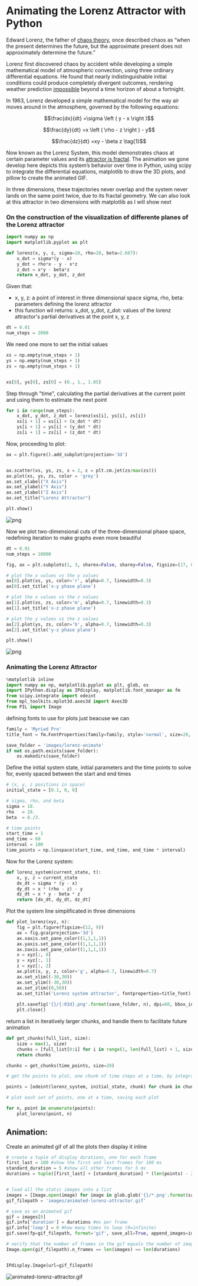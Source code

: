 # Animating the Lorenz Attractor with Python

Edward Lorenz, the father of [chaos theory](https://www.mdpi.com/2079-8954/4/4/37/htm), once described chaos as “when the present determines the future, but the approximate present does not approximately determine the future.”

Lorenz first discovered chaos by accident while developing a simple mathematical model of atmospheric convection, using three ordinary differential equations. He found that nearly indistinguishable initial conditions could produce completely divergent outcomes, rendering weather prediction [impossible](https://www.mdpi.com/2079-8954/4/4/37/htm#sec6-systems-04-00037) beyond a time horizon of about a fortnight.

In 1963, Lorenz developed a simple mathematical model for the way air moves around in the atmosphere, governed by the following equations:



$$\frac{dx}{dt} =\sigma \left ( y - x \right )$$

$$\frac{dy}{dt} =x \left ( \rho - z \right ) - y$$

$$\frac{dz}{dt} =xy - \beta z \tag{1}$$

Now known as the Lorenz System, this model demonstrates chaos at certain parameter values and its [attractor is fractal](https://www.mdpi.com/2079-8954/4/4/37/htm#sec4-systems-04-00037). The animation we gone develop here depicts this system’s behavior over time in Python, using scipy to integrate the differential equations, matplotlib to draw the 3D plots, and pillow to create the animated GIF. 

In three dimensions, these trajectories never overlap and the system never lands on the same point twice, due to its fractal geometry. We can also look at this attractor in two dimensions with matplotlib as I will show next

### On the construction of the visualization of differente planes of the Lorenz attractor


```python
import numpy as np
import matplotlib.pyplot as plt

def lorenz(x, y, z, sigma=10, rho=28, beta=2.667):
    x_dot = sigma*(y - x)
    y_dot = rho*x - y - x*z
    z_dot = x*y - beta*z
    return x_dot, y_dot, z_dot
```

Given that:
  - x, y, z: a point of interest in three dimensional space
       sigma, rho, beta: parameters defining the lorenz attractor
  - this function wil returns:
       x_dot, y_dot, z_dot: values of the lorenz attractor's partial
           derivatives at the point x, y, z


```python
dt = 0.01
num_steps = 2000
```

We need one more to set the initial values


```python
xs = np.empty(num_steps + 1)
ys = np.empty(num_steps + 1)
zs = np.empty(num_steps + 1)


xs[0], ys[0], zs[0] = (0., 1., 1.05)
```

 Step through "time", calculating the partial derivatives at the current point and using them to estimate the next point


```python
for i in range(num_steps):
    x_dot, y_dot, z_dot = lorenz(xs[i], ys[i], zs[i])
    xs[i + 1] = xs[i] + (x_dot * dt)
    ys[i + 1] = ys[i] + (y_dot * dt)
    zs[i + 1] = zs[i] + (z_dot * dt)
```

Now, proceeding to plot: 


```python
ax = plt.figure().add_subplot(projection='3d')


ax.scatter(xs, ys, zs, s = 2, c = plt.cm.jet(zs/max(zs)))
ax.plot(xs, ys, zs, color = 'grey')
ax.set_xlabel("X Axis")
ax.set_ylabel("Y Axis")
ax.set_zlabel("Z Axis")
ax.set_title("Lorenz Attractor")

plt.show()
```


    
![png](output_16_0.png)
    


Now we plot two-dimensional cuts of the three-dimensional phase space, redefining iteration to make graphs even more beautiful 


```python
dt = 0.01
num_steps = 10000

fig, ax = plt.subplots(1, 3, sharex=False, sharey=False, figsize=(17, 6))

# plot the x values vs the y values
ax[0].plot(xs, ys, color='r', alpha=0.7, linewidth=0.3)
ax[0].set_title('x-y phase plane')

# plot the x values vs the z values
ax[1].plot(xs, zs, color='m', alpha=0.7, linewidth=0.3)
ax[1].set_title('x-z phase plane')

# plot the y values vs the z values
ax[2].plot(ys, zs, color='b', alpha=0.7, linewidth=0.3)
ax[2].set_title('y-z phase plane')

plt.show()
```


    
![png](output_18_0.png)
    


### Animating the Lorenz Attractor 


```python
%matplotlib inline
import numpy as np, matplotlib.pyplot as plt, glob, os
import IPython.display as IPdisplay, matplotlib.font_manager as fm
from scipy.integrate import odeint
from mpl_toolkits.mplot3d.axes3d import Axes3D
from PIL import Image
```

defining fonts to use for plots just beacuse we can


```python
family = 'Myriad Pro'
title_font = fm.FontProperties(family=family, style='normal', size=20, weight='normal', stretch='normal')
```


```python
save_folder = 'images/lorenz-animate'
if not os.path.exists(save_folder):
    os.makedirs(save_folder)
```

Define the initial system state, initial parameters and the time points to solve for, evenly spaced between the start and end times


```python
# (x, y, z positions in space)
initial_state = [0.1, 0, 0]

# sigma, rho, and beta
sigma = 10.
rho   = 28.
beta  = 8./3.

# time points 
start_time = 1
end_time = 60
interval = 100
time_points = np.linspace(start_time, end_time, end_time * interval)
```

Now for the Lorenz system:


```python
def lorenz_system(current_state, t):
    x, y, z = current_state
    dx_dt = sigma * (y - x)
    dy_dt = x * (rho - z) - y
    dz_dt = x * y - beta * z
    return [dx_dt, dy_dt, dz_dt]
```

Plot the system line simplificated in three dimensions


```python
def plot_lorenz(xyz, n):
    fig = plt.figure(figsize=(12, 9))
    ax = fig.gca(projection='3d')
    ax.xaxis.set_pane_color((1,1,1,1))
    ax.yaxis.set_pane_color((1,1,1,1))
    ax.zaxis.set_pane_color((1,1,1,1))
    x = xyz[:, 0]
    y = xyz[:, 1]
    z = xyz[:, 2]
    ax.plot(x, y, z, color='g', alpha=0.7, linewidth=0.7)
    ax.set_xlim((-30,30))
    ax.set_ylim((-30,30))
    ax.set_zlim((0,50))
    ax.set_title('Lorenz system attractor', fontproperties=title_font)
    
    plt.savefig('{}/{:03d}.png'.format(save_folder, n), dpi=60, bbox_inches='tight', pad_inches=0.1)
    plt.close()
```

return a list in iteratively larger chunks, and handle them to facilitate future animation


```python
def get_chunks(full_list, size):
    size = max(1, size)
    chunks = [full_list[0:i] for i in range(1, len(full_list) + 1, size)]
    return chunks

chunks = get_chunks(time_points, size=20)

# get the points to plot, one chunk of time steps at a time, by integrating the system of equations

points = [odeint(lorenz_system, initial_state, chunk) for chunk in chunks]

# plot each set of points, one at a time, saving each plot

for n, point in enumerate(points):
    plot_lorenz(point, n)
```

## Animation:

Create an animated gif of all the plots then display it inline


```python
# create a tuple of display durations, one for each frame
first_last = 100 #show the first and last frames for 100 ms
standard_duration = 5 #show all other frames for 5 ms
durations = tuple([first_last] + [standard_duration] * (len(points) - 2) + [first_last])
```


```python

# load all the static images into a list
images = [Image.open(image) for image in glob.glob('{}/*.png'.format(save_folder))]
gif_filepath = 'images/animated-lorenz-attractor.gif'
```


```python
# save as an animated gif
gif = images[0]
gif.info['duration'] = durations #ms per frame
gif.info['loop'] = 0 #how many times to loop (0=infinite)
gif.save(fp=gif_filepath, format='gif', save_all=True, append_images=images[1:])
```


```python
# verify that the number of frames in the gif equals the number of image files and durations
Image.open(gif_filepath).n_frames == len(images) == len(durations)
```


```python

IPdisplay.Image(url=gif_filepath)
```

![animated-lorenz-attractor.gif](attachment:7a0d6208-00f7-4f87-aff2-44c230de37b9.gif)
